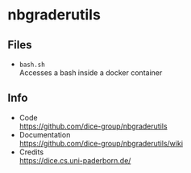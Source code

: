 # nbgraderutils

## Files

- `bash.sh`  
  Accesses a bash inside a docker container

## Info

- Code  
  https://github.com/dice-group/nbgraderutils
- Documentation  
  https://github.com/dice-group/nbgraderutils/wiki
-  Credits  
  https://dice.cs.uni-paderborn.de/